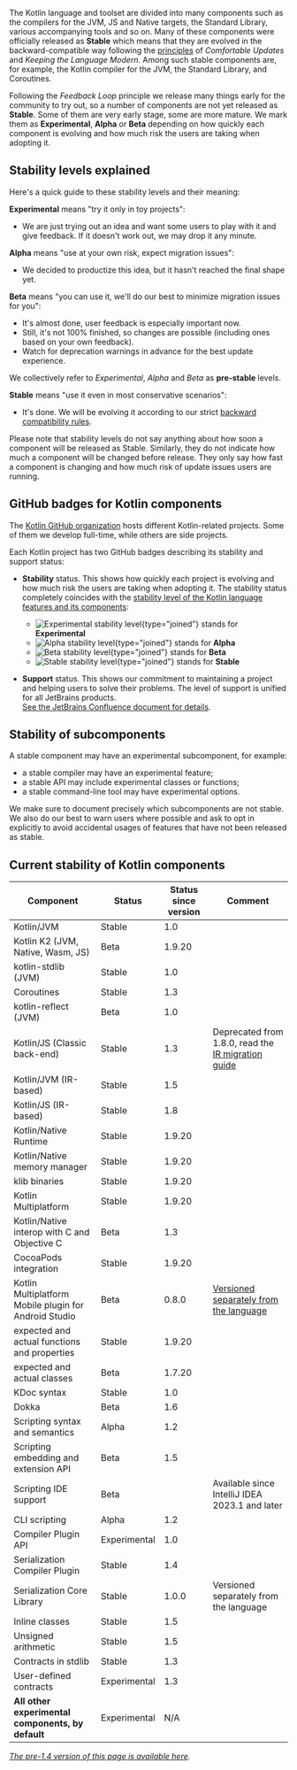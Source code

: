 [//]: # (title: Stability of Kotlin components)

The Kotlin language and toolset are divided into many components such as the compilers for the JVM, JS and Native targets, the Standard Library, various accompanying tools and so on.
Many of these components were officially released as **Stable** which means that they are evolved in the backward-compatible way following the [principles](kotlin-evolution.md) of _Comfortable Updates_ and _Keeping the Language Modern_.
Among such stable components are, for example, the Kotlin compiler for the JVM, the Standard Library, and Coroutines.

Following the _Feedback Loop_ principle we release many things early for the community to try out, so a number of components are not yet released as **Stable**.
Some of them are very early stage, some are more mature. We mark them as **Experimental**, **Alpha** or **Beta** depending on how quickly each component is evolving and how much risk the users are taking when adopting it. 

## Stability levels explained

Here's a quick guide to these stability levels and their meaning:

**Experimental** means "try it only in toy projects":
  * We are just trying out an idea and want some users to play with it and give feedback. If it doesn't work out, we may drop it any minute.

**Alpha** means "use at your own risk, expect migration issues": 
  * We decided to productize this idea, but it hasn't reached the final shape yet.

**Beta** means "you can use it, we'll do our best to minimize migration issues for you": 
  * It's almost done, user feedback is especially important now.
  * Still, it's not 100% finished, so changes are possible (including ones based on your own feedback).
  * Watch for deprecation warnings in advance for the best update experience.

We collectively refer to _Experimental_, _Alpha_ and _Beta_ as **pre-stable** levels.

<a name="stable"></a>
**Stable** means "use it even in most conservative scenarios":
  * It's done. We will be evolving it according to our strict [backward compatibility rules](https://kotlinfoundation.org/language-committee-guidelines/).

Please note that stability levels do not say anything about how soon a component will be released as Stable. Similarly, they do not indicate how much a component will be changed before release. They only say how fast a component is changing and how much risk of update issues users are running.

## GitHub badges for Kotlin components

The [Kotlin GitHub organization](https://github.com/Kotlin) hosts different Kotlin-related projects.
Some of them we develop full-time, while others are side projects.

Each Kotlin project has two GitHub badges describing its stability and support status:

* **Stability** status. This shows how quickly each project is evolving and how much risk the users are taking when adopting it.
  The stability status completely coincides with the [stability level of the Kotlin language features and its components](#stability-levels-explained):
    * ![Experimental stability level](https://kotl.in/badges/experimental.svg){type="joined"} stands for **Experimental**
    * ![Alpha stability level](https://kotl.in/badges/alpha.svg){type="joined"} stands for **Alpha**
    * ![Beta stability level](https://kotl.in/badges/beta.svg){type="joined"} stands for **Beta**
    * ![Stable stability level](https://kotl.in/badges/stable.svg){type="joined"} stands for **Stable**

* **Support** status. This shows our commitment to maintaining a project and helping users to solve their problems.
  The level of support is unified for all JetBrains products.  
  [See the JetBrains Confluence document for details](https://confluence.jetbrains.com/display/ALL/JetBrains+on+GitHub).

## Stability of subcomponents

A stable component may have an experimental subcomponent, for example:
* a stable compiler may have an experimental feature;
* a stable API may include experimental classes or functions;
* a stable command-line tool may have experimental options.

We make sure to document precisely which subcomponents are not stable. We also do our best to warn users where possible and ask to opt in explicitly to avoid accidental usages of features that have not been released as stable.

## Current stability of Kotlin components

| **Component**                                         | **Status**   | **Status since version** | **Comment**                                                                       |
|-------------------------------------------------------|--------------|--------------------------|-----------------------------------------------------------------------------------|
| Kotlin/JVM                                            | Stable       | 1.0                      |                                                                                   |
| Kotlin K2 (JVM, Native, Wasm, JS)                     | Beta         | 1.9.20                   |                                                                                   |
| kotlin-stdlib (JVM)                                   | Stable       | 1.0                      |                                                                                   |
| Coroutines                                            | Stable       | 1.3                      |                                                                                   |
| kotlin-reflect (JVM)                                  | Beta         | 1.0                      |                                                                                   |
| Kotlin/JS (Classic back-end)                          | Stable       | 1.3                      | Deprecated from 1.8.0, read the [IR migration guide](js-ir-migration.md)          |
| Kotlin/JVM (IR-based)                                 | Stable       | 1.5                      |                                                                                   |
| Kotlin/JS (IR-based)                                  | Stable       | 1.8                      |                                                                                   |
| Kotlin/Native Runtime                                 | Stable       | 1.9.20                   |                                                                                   |
| Kotlin/Native memory manager                          | Stable       | 1.9.20                   |                                                                                   |
| klib binaries                                         | Stable       | 1.9.20                   |                                                                                   |
| Kotlin Multiplatform                                  | Stable       | 1.9.20                   |                                                                                   |
| Kotlin/Native interop with C and Objective C          | Beta         | 1.3                      |                                                                                   |
| CocoaPods integration                                 | Stable       | 1.9.20                   |                                                                                   |
| Kotlin Multiplatform Mobile plugin for Android Studio | Beta         | 0.8.0                    | [Versioned separately from the language](multiplatform-mobile-plugin-releases.md) |
| expected and actual functions and properties          | Stable       | 1.9.20                   |                                                                                   |
| expected and actual classes                           | Beta         | 1.7.20                   |                                                                                   |
| KDoc syntax                                           | Stable       | 1.0                      |                                                                                   |
| Dokka                                                 | Beta         | 1.6                      |                                                                                   |
| Scripting syntax and semantics                        | Alpha        | 1.2                      |                                                                                   |
| Scripting embedding and extension API                 | Beta         | 1.5                      |                                                                                   |
| Scripting IDE support                                 | Beta         |                          | Available since IntelliJ IDEA 2023.1 and later                                    |
| CLI scripting                                         | Alpha        | 1.2                      |                                                                                   |
| Compiler Plugin API                                   | Experimental | 1.0                      |                                                                                   |
| Serialization Compiler Plugin                         | Stable       | 1.4                      |                                                                                   |
| Serialization Core Library                            | Stable       | 1.0.0                    | Versioned separately from the language                                            |
| Inline classes                                        | Stable       | 1.5                      |                                                                                   |
| Unsigned arithmetic                                   | Stable       | 1.5                      |                                                                                   |
| Contracts in stdlib                                   | Stable       | 1.3                      |                                                                                   |
| User-defined contracts                                | Experimental | 1.3                      |                                                                                   |
| **All other experimental components, by default**     | Experimental | N/A                      |                                                                                   |

*[The pre-1.4 version of this page is available here](components-stability-pre-1.4.md).*
